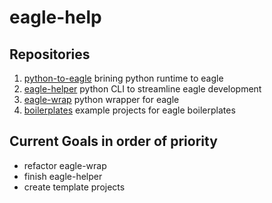 # eagle-help

## Repositories
1. [python-to-eagle](https://github.com/eagle-help/python-to-eagle) brining python runtime to eagle
2. [eagle-helper](https://github.com/eagle-help/eagle-helper) python CLI to streamline eagle development
3. [eagle-wrap](https://github.com/eagle-help/eagle-wrap) python wrapper for eagle
4. [boilerplates](https://github.com/eagle-help/boilerplates) example projects for eagle boilerplates

## Current Goals in order of priority
* refactor eagle-wrap
* finish eagle-helper
* create template projects
